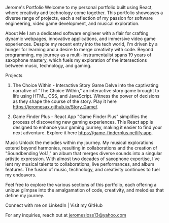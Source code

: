 Jerome's Portfolio
Welcome to my personal portfolio built using React, where creativity and technology come together. This portfolio showcases a diverse range of projects, each a reflection of my passion for software engineering, video game development, and musical exploration.

About Me
I am a dedicated software engineer with a flair for crafting dynamic webpages, innovative applications, and immersive video game experiences. Despite my recent entry into the tech world, I'm driven by a hunger for learning and a desire to merge creativity with code. Beyond programming, my journey as a multi-instrumentalist spans 19 years of saxophone mastery, which fuels my exploration of the intersections between music, technology, and gaming.

Projects
1. The Choice Within - Interactive Story Game
Delve into the captivating narrative of "The Choice Within," an interactive story game brought to life using HTML, CSS, and JavaScript. Witness the power of decisions as they shape the course of the story. Play it here https://jeromesax.github.io/Story_Game/.

2. Game Finder Plus - React App
"Game Finder Plus" simplifies the process of discovering new gaming experiences. This React app is designed to enhance your gaming journey, making it easier to find your next adventure. Explore it here https://game-finderplus.netlify.app.

Music
Unlock the melodies within my journey. My musical explorations extend beyond harmonies, resulting in collaborations and the creation of "Soundbending Vol.1," an album that merges diverse sounds into a singular artistic expression. With almost two decades of saxophone expertise, I've lent my musical talents to collaborations, live performances, and album features. The fusion of music, technology, and creativity continues to fuel my endeavors.

Feel free to explore the various sections of this portfolio, each offering a unique glimpse into the amalgamation of code, creativity, and melodies that define my journey.

Connect with me on LinkedIn | Visit my GitHub

For any inquiries, reach out at jeromesloss13@yahoo.com




